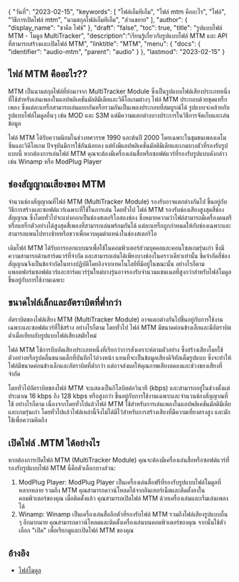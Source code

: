 {
"วันที่": "2023-02-15",
  "keywords": [
"ไฟล์เอ็มทีเอ็ม",
"ไฟล์ mtm คืออะไร",
"ไฟล์",
"วิธีการเปิดไฟล์ mtm",
"นามสกุลไฟล์เอ็มทีเอ็ม",
"ส่วนขยาย"
],
  "author": {
"display_name": "ชาคีล ไฟซ์"
},
"draft": "false",
"toc": true,
"title": "รูปแบบไฟล์ MTM - โมดูล MultiTracker",
  "description":"เรียนรู้เกี่ยวกับรูปแบบไฟล์ MTM และ API ที่สามารถสร้างและเปิดไฟล์ MTM",
"linktitle": "MTM",
  "menu": {
    "docs": {
      "identifier": "audio-mtm",
      "parent": "audio"
}
},
"lastmod": "2023-02-15"
}

## ไฟล์ MTM คืออะไร??

MTM เป็นนามสกุลไฟล์ที่ย่อมาจาก MultiTracker Module ซึ่งเป็นรูปแบบไฟล์เสียงประเภทหนึ่งที่ใช้สำหรับเล่นเพลงในแอปพลิเคชันมัลติมีเดียและวิดีโอเกมต่างๆ ไฟล์ MTM ประกอบด้วยชุดแทร็กเพลง ซึ่งแต่ละแทร็กสามารถเล่นแยกกันหรือรวมกันเป็นเพลงประกอบที่สมบูรณ์ได้ รูปแบบจะคล้ายกับรูปแบบไฟล์โมดูลอื่นๆ เช่น MOD และ S3M แต่มีความแตกต่างบางประการในวิธีการจัดเก็บและเล่นข้อมูล

ไฟล์ MTM ได้รับความนิยมในช่วงทศวรรษ 1990 และต้นปี 2000 โดยเฉพาะในชุมชนเพลงเดโมซีนและวิดีโอเกม ปัจจุบันมีการใช้กันน้อยลง แต่ยังมีแอปพลิเคชั่นมัลติมีเดียและเกมบางตัวที่รองรับรูปแบบนี้ หากต้องการเล่นไฟล์ MTM คุณจะต้องมีเครื่องเล่นสื่อหรือซอฟต์แวร์ที่รองรับรูปแบบดังกล่าว เช่น Winamp หรือ ModPlug Player

## ช่องสัญญาณเสียงของ MTM

จำนวนช่องสัญญาณที่ไฟล์ MTM (MultiTracker Module) รองรับอาจแตกต่างกันไป ขึ้นอยู่กับวิธีการสร้างและซอฟต์แวร์เฉพาะที่ใช้ในการเล่น โดยทั่วไป ไฟล์ MTM รองรับช่องเสียงสูงสุดสี่ช่องสัญญาณ ซึ่งโดยทั่วไปจะแบ่งออกเป็นช่องสเตอริโอสองช่อง ซึ่งหมายความว่าไฟล์สามารถมีเครื่องดนตรีหรือแทร็กตัวอย่างได้สูงสุดสี่เพลงที่สามารถเล่นพร้อมกันได้ แต่ละแทร็กถูกกำหนดให้กับช่องเฉพาะและสามารถแพนไปทางซ้ายหรือขวาเพื่อควบคุมตำแหน่งในช่องสเตอริโอ

เดิมไฟล์ MTM ได้รับการออกแบบมาเพื่อใช้ในคอมพิวเตอร์ส่วนบุคคลและคอนโซลเกมรุ่นเก่า ซึ่งมีความสามารถด้านฮาร์ดแวร์ที่จำกัด และสามารถเล่นได้เพียงบางช่องในคราวเดียวเท่านั้น ขีดจำกัดสี่ช่องสัญญาณจึงเป็นข้อจำกัดในทางปฏิบัติโดยอิงจากเทคโนโลยีที่มีอยู่ในขณะนั้น อย่างไรก็ตาม แพลตฟอร์มซอฟต์แวร์และฮาร์ดแวร์รุ่นใหม่บางรุ่นอาจรองรับจำนวนแชนเนลที่สูงกว่าสำหรับไฟล์โมดูล ขึ้นอยู่กับการใช้งานเฉพาะ

## ขนาดไฟล์เล็กและอัตราบิตที่ต่ำกว่า

อัตราบิตของไฟล์เสียง MTM (MultiTracker Module) อาจแตกต่างกันไปขึ้นอยู่กับการใช้งานเฉพาะและซอฟต์แวร์ที่ใช้สร้าง อย่างไรก็ตาม โดยทั่วไป ไฟล์ MTM มีขนาดค่อนข้างเล็กและมีอัตราบิตต่ำเมื่อเทียบกับรูปแบบไฟล์เสียงสมัยใหม่

ไฟล์ MTM ใช้การบีบอัดเสียงประเภทหนึ่งที่เรียกว่าการสังเคราะห์ตามตัวอย่าง ซึ่งสร้างเสียงโดยใช้ตัวอย่างหรือรูปคลื่นขนาดเล็กที่บันทึกไว้ล่วงหน้า แทนที่จะเป็นข้อมูลเสียงดิจิทัลเต็มรูปแบบ ซึ่งจะทำให้ไฟล์มีขนาดค่อนข้างเล็กและอัตราบิตที่ต่ำกว่า แต่อาจส่งผลให้คุณภาพเสียงลดลงและช่วงของเสียงที่จำกัด

โดยทั่วไปอัตราบิตของไฟล์ MTM จะแสดงเป็นกิโลบิตต่อวินาที (kbps) และสามารถอยู่ในช่วงตั้งแต่ประมาณ 16 kbps ถึง 128 kbps หรือสูงกว่า ขึ้นอยู่กับการใช้งานเฉพาะและจำนวนช่องสัญญาณที่ใช้ อย่างไรก็ตาม เนื่องจากโดยทั่วไปแล้วไฟล์ MTM ใช้สำหรับการเล่นเพลงในแอปพลิเคชันมัลติมีเดียและเกมรุ่นเก่า โดยทั่วไปแล้วไฟล์เหล่านี้จึงไม่ได้มีไว้สำหรับการสร้างเสียงที่มีความเที่ยงตรงสูง และมักใช้เพื่อความคิดถึง

## เปิดไฟล์ .MTM ได้อย่างไร

หากต้องการเปิดไฟล์ MTM (MultiTracker Module) คุณจะต้องมีเครื่องเล่นสื่อหรือซอฟต์แวร์ที่รองรับรูปแบบไฟล์ MTM นี่คือตัวเลือกบางส่วน:

1. ModPlug Player: ModPlug Player เป็นเครื่องเล่นสื่อฟรีที่รองรับรูปแบบไฟล์โมดูลที่หลากหลาย รวมถึง MTM คุณสามารถดาวน์โหลดได้จากอินเทอร์เน็ตและติดตั้งลงในคอมพิวเตอร์ของคุณ เมื่อติดตั้งแล้ว คุณสามารถเปิดไฟล์ MTM ด้วยเครื่องเล่นและเริ่มเล่นเพลงได้
2. Winamp: Winamp เป็นเครื่องเล่นสื่ออีกตัวที่รองรับไฟล์ MTM รวมถึงไฟล์เสียงรูปแบบอื่น ๆ อีกมากมาย คุณสามารถดาวน์โหลดและติดตั้งเครื่องเล่นบนคอมพิวเตอร์ของคุณ จากนั้นใช้ตัวเลือก "เปิด" เพื่อเรียกดูและเปิดไฟล์ MTM ของคุณ

## อ้างอิง
* [ไฟล์โมดูล](https://en.wikipedia.org/wiki/Module_file)

